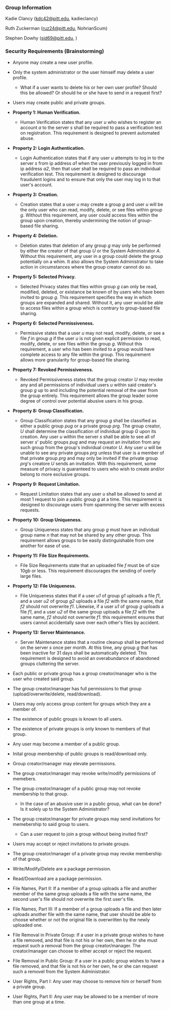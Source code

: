 ### Group Information
Kadie Clancy (kdc42@pitt.edu, kadieclancy)

Ruth Zuckerman (ruz24@pitt.edu, NohrianScum)

Stephen Dowhy (sjd69@pitt.edu, )

### Security Requirements (Brainstorming)
* Anyone may create a new user profile. 
* Only the system administrator or the user himself may delete a user profile.
    * What if a user wants to delete his or her own user profile? Should this be allowed? Or should he or she have to send in a        request first?
* Users may create public and private groups.
* **Property 1: Human Verification.**
	* Human Verification states that any user *u* who wishes to register an account *a* to the server *s* shall be required to pass a verification test on registration. This requirement is designed to prevent automated abuse.
* **Property 2: Login Authentication.**
	* Login Authentication states that if any user *u* attempts to log in to the server *s* from ip address *a1* when the user previously logged in from ip address *a2*, then that user shall be required to pass an individual verification test. This requirement is designed to discourage fraudulent logins and to ensure that only the user may log in to that user's account.
* **Property 3: Creation.**
	* Creation states that a user *u* may create a group *g* and user *u* will be the only user who can read, modify, delete, or see files within group *g*. Without this requirement, any user could access files within the group upon creation, thereby undermining the notion of group-based file sharing.
* **Property 4: Deletion.**
	* Deletion states that deletion of any group *g* may only be performed by either the creator of that group *U* or the System Administrator *A*. Without this requirement, any user in a group could delete the group potentially on a whim. It also allows the System Administrator to take action in circumstances where the group creator cannot do so.
* **Property 5: Selected Privacy.**
	* Selected Privacy states that files within group *g* can only be read, modified, deleted, or existance be known of by users who have been invited to group *g*. This requirement specifies the way in which groups are expanded and shared. Without it, any user would be able to access files within a group which is contrary to group-based file sharing.
* **Property 6: Selected Permissiveness.**
	* Permissive states that a user *u* may not read, modify, delete, or see a file *f* in group *g* if the user *u* is not given explicit permission to read, modify, delete, or see files within the group *g*. Without this requirement, a user who has been invited to a group would have complete access to any file within the group. This requirement allows more granularity for group-based file sharing.
* **Property 7: Revoked Permissiveness.**
	* Revoked Permissiveness states that the group creator *U* may revoke any and all permissions of individual users *u* within said creator's group *g* up to and including the potential removal of the user from the group entirely. This requirement allows the group leader some degree of control over potential abusive users in his group. 
* **Property 8: Group Classification.**
	* Group Classification states that any group *g* shall be classified as either a public group *pug* or a private group *prg*. The group creator, *U* shall determine the classification of individual group *G* upon its creation.  Any user *u* within the server *s* shall be able to see all of server *s*' public groups *pug* and may request an invitation from any such group from the group's individual creator *U*. Any user *u* will be unable to see any private groups *prg* unless that user is a member of that private group *prg* and may only be invited if the private group *prg*'s creatore *U* sends an invitation. With this requirement, some measure of privacy is guaranteed to users who wish to create and/or belong to more exclusive groups.
* **Property 9: Request Limitation.**
	* Request Limitation states that any user *u* shall be allowed to send at most 1 request to join a public group *g* at a time. This requirement is designed to discourage users from spamming the server with excess requests.
* **Property 10: Group Uniqueness.**
	* Group Uniqueness states that any group *g* must have an individual group name *n* that may not be shared by any other group. This requirement allows groups to be easily distinguishable from one another for ease of use.
* **Property 11: File Size Requirements.**
	* File Size Requirements state that an uploaded file *f* must be of size 10gb or less. This requirement discourages the sending of overly large files. 
* **Property 12: File Uniqueness.**
	* File Uniqueness states that if a user *u1* of group *g1* uploads a file *f1*, and a user *u2* of group *g2* uploads a file *f2* with the same name, that *f2* should not overwrite *f1*. Likewise, if a user *u1* of group *g* uploads a file *f1*, and a user *u2* of the same group uploads a file *f2* with the same name, *f2* should not overwrite *f1*. this requirement ensures that users cannot accidentally save over each other's files by accident.
* **Property 13: Server Maintenance.**
	* Server Maintenance states that a routine cleanup shall be performed on the server *s* once per month. At this time, any group *g* that has been inactive for 31 days shall be automatically deleted. This requirement is designed to avoid an overabundance of abandoned groups cluttering the server. 
* Each public or private group has a group creator/manager who is the user who created said group.
* The group creator/manager has full permissions to that group (upload/overwrite/delete, read/download).
* Users may only access group content for groups which they are a member of.
* The existence of public groups is known to all users.
* The existence of private groups is only known to members of that group.
* Any user may become a member of a public group.
* Inital group membership of public groups is read/download only.
* Group creator/manager may elevate permissions.
* The group creator/manager may revoke write/modify permissions of memebers.
* The group creator/manager of a public group may not revoke membership to that group.
    * In the case of an abusive user in a public group, what can be done? Is it solely up to the System Administrator?
* The group creator/manager for private groups may send invitations for memebership to said group to users.
    * Can a user request to join a group without being invited first?
* Users may accept or reject invitations to private groups.
* The group creator/manager of a private group may revoke membership of that group.
* Write/Modify/Delete are a package permission.
* Read/Download are a package permission.
 
* File Names, Part II: If a member of a group uploads a file and another member of the same group uploads a file with the same name, the second user's file should not overwrite the first user's file.
* File Names, Part III: If a member of a group uploads a file and then later uploads another file with the same name, that user should be able to choose whether or not the original file is overwritten by the newly uploaded one.
* File Removal in Private Group: If a user in a private group wishes to have a file removed, and that file is not his or her own, then he or she must request such a removal from the group creator/manager. The creator/manager can choose to either accept or reject the request.
* File Removal in Public Group: If a user in a public group wishes to have a file removed, and that file is not his or her own, he or she can request such a removel from the System Administrator. 
* User Rights, Part I: Any user may choose to remove him or herself from a private group.
* User Rights, Part II: Any user may be allowed to be a member of more than one group at a time.
